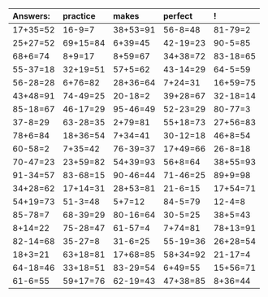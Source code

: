 | Answers: | practice | makes | perfect | ! |
| :--- | :--- | :--- | :--- | :--- |
| 17+35=52 | 16-9=7 | 38+53=91 | 56-8=48 | 81-79=2 | 
| 25+27=52 | 69+15=84 | 6+39=45 | 42-19=23 | 90-5=85 | 
| 68+6=74 | 8+9=17 | 8+59=67 | 34+38=72 | 83-18=65 | 
| 55-37=18 | 32+19=51 | 57+5=62 | 43-14=29 | 64-5=59 | 
| 56-28=28 | 6+76=82 | 28+36=64 | 7+24=31 | 16+59=75 | 
| 43+48=91 | 74-49=25 | 20-18=2 | 39+28=67 | 32-18=14 | 
| 85-18=67 | 46-17=29 | 95-46=49 | 52-23=29 | 80-77=3 | 
| 37-8=29 | 63-28=35 | 2+79=81 | 55+18=73 | 27+56=83 | 
| 78+6=84 | 18+36=54 | 7+34=41 | 30-12=18 | 46+8=54 | 
| 60-58=2 | 7+35=42 | 76-39=37 | 17+49=66 | 26-8=18 | 
| 70-47=23 | 23+59=82 | 54+39=93 | 56+8=64 | 38+55=93 | 
| 91-34=57 | 83-68=15 | 90-46=44 | 71-46=25 | 89+9=98 | 
| 34+28=62 | 17+14=31 | 28+53=81 | 21-6=15 | 17+54=71 | 
| 54+19=73 | 51-3=48 | 5+7=12 | 84-5=79 | 12-4=8 | 
| 85-78=7 | 68-39=29 | 80-16=64 | 30-5=25 | 38+5=43 | 
| 8+14=22 | 75-28=47 | 61-57=4 | 7+74=81 | 78+13=91 | 
| 82-14=68 | 35-27=8 | 31-6=25 | 55-19=36 | 26+28=54 | 
| 18+3=21 | 63+18=81 | 17+68=85 | 58+34=92 | 21-17=4 | 
| 64-18=46 | 33+18=51 | 83-29=54 | 6+49=55 | 15+56=71 | 
| 61-6=55 | 59+17=76 | 62-19=43 | 47+38=85 | 8+36=44 | 
